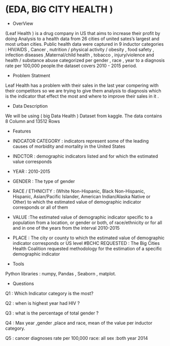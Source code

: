 

# (EDA, BIG CITY HEALTH )

 
 - OverView 

(Leaf Health ) is a drug company in US that aims to increase their profit by doing Analysis to a health data from 26 cities of united sates’s largest and most urban cities. Public health data were captured in 9 inductor categories : HIV/AIDS , Cancer , nutrition / physical activity / obesity , food safety , infection diseases ,Maternal/child health , tobacco , injury/violence and health / substance abuse categorized per gender , race , year to a diagnosis rate per 100,000 people.the dataset covers  2010 - 2015 period.

- Problem Statment 

Leaf Health   has a problem with their sales in the last year compering with their competitors  so we are trying to give them analysis to diagnosis which is the indicator that effect the most and where to improve their sales in it .


- Data Description 

We will be using ( big Data Health ) Dataset from kaggle.
The data contains 8  Column and  13512 Rows

- Features 

 - INDCATOR CATEGORY :  indicators represent some of the leading causes of morbidity and mortality in the United States

 - INDCTOR : demographic indicators listed and for which the estimated value corresponds

 - YEAR :  2010-2015

 - GENDER : The type of gender

 - RACE / ETHNICITY :  (White Non-Hispanic, Black Non-Hispanic, Hispanic, Asian/Pacific Islander, American Indian/Alaska Native or Other) to which the estimated value of demographic indicator corresponds or all of them

 - VALUE :The estimated value of demographic indicator specific to a population from a location, or gender or both, of race/ethnicity or for all and in one of the years from the interval 2010-2015

 - PLACE : The city or county to which the estimated value of demographic indicator corresponds or US level 
#BCHC REQUESTED : The Big Cities Health Coalition requested methodology for the estimation of a specific demographic indicator


- Tools 

Python libraries : numpy, Pandas , Seaborn , matplot.
 
- Questions 
 
Q1 : Which Indicator category is the most?

Q2 : when is highest year had HIV ?

Q3 : what is the percentage of total gender ?

Q4 : Max year ,gender ,place and race, mean of the value per inductor category.

Q5 : cancer diagnoses rate per 100,000 race: all sex :both year 2014
